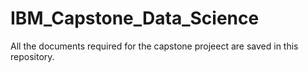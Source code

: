 # IBM_Capstone_Data_Science
All the documents required for the capstone projeect are saved in this repository. 
